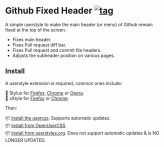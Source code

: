 # Github Fixed Header [![tag](https://img.shields.io/github/tag/StylishThemes/GitHub-FixedHeader.svg)](https://github.com/StylishThemes/GitHub-FixedHeader/tags)

A simple userstyle to make the main header (or menu) of Github remain fixed at the top of the screen.

* Fixes main header.
* Fixes Pull request diff bar.
* Fixes Pull request and commit file headers.
* Adjusts the subheader position on various pages.

## Install

A userstyle extension is required, common ones include:

🎨 Stylus for [Firefox](https://addons.mozilla.org/en-US/firefox/addon/styl-us/), [Chrome](https://chrome.google.com/webstore/detail/stylus/clngdbkpkpeebahjckkjfobafhncgmne) or [Opera](https://addons.opera.com/en-gb/extensions/details/stylus/).<br>
🎨 xStyle for [Firefox](https://addons.mozilla.org/firefox/addon/xstyle/) or [Chrome](https://chrome.google.com/webstore/detail/xstyle/hncgkmhphmncjohllpoleelnibpmccpj).

Then:

📦 [Install the usercss](https://raw.githubusercontent.com/StylishThemes/GitHub-FixedHeader/master/github-fixed-header.user.css). Supports automatic updates.<br>
📦 [Install from OpenUserCSS](https://openusercss.org/theme/5a514de3d4c8c00b00837103).<br>
📦 [Install from userstyles.org](https://userstyles.org/styles/124438). Does not support automatic updates & is NO LONGER UPDATED.
